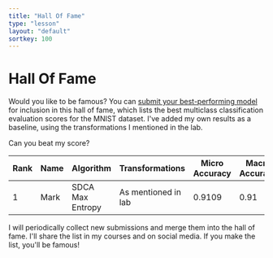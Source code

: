 ```yaml
---
title: "Hall Of Fame"
type: "lesson"
layout: "default"
sortkey: 100
---
```


# Hall Of Fame

Would you like to be famous? You can [submit your best-performing model](mailto:mark@mdfteurope.com) for inclusion in this hall of fame, which lists the best multiclass classification evaluation scores for the MNIST dataset. I've added my own results as a baseline, using the transformations I mentioned in the lab. 

Can you beat my score?

| Rank | Name | Algorithm      | Transformations | Micro Accuracy | Macro Accuracy |
|------|------|----------------|-----------------|----------------|----------------|
|  1   | Mark | SDCA Max Entropy | As mentioned in lab | 0.9109 | 0.91 |

I will periodically collect new submissions and merge them into the hall of fame. I'll share the list in my courses and on social media. If you make the list, you'll be famous!